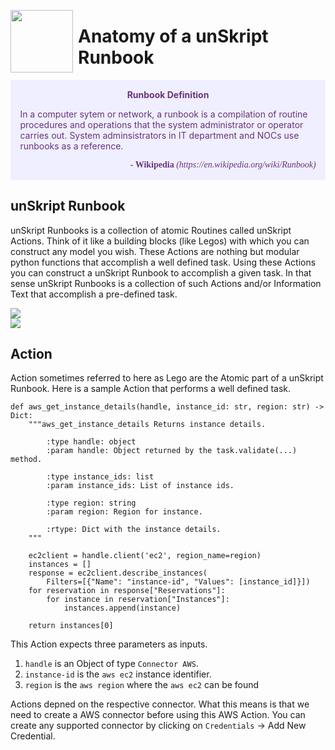 [<img align="left" src="https://unskript.com/assets/favicon.png" width="100" height="100" style="padding-right: 5px">](https://unskript.com/assets/favicon.png) 

<h1>Anatomy of a unSkript Runbook</h1>


<div class="warning" style='padding:0.1em; background-color:#EFEFFF; color:#69337A'>
<span>
<p style='margin-top:1em; text-align:center'>
<b>Runbook Definition</b></p>
<p style='margin-left:1em;'>
In a computer sytem or network, a runbook is a compilation of routine procedures and operations that the system administrator or operator carries out. System adminsistrators in IT department and NOCs use runbooks as a reference. 
</p>
<p style='margin-bottom:1em; margin-right:1em; text-align:right; font-family:Georgia'> <b>- Wikipedia</b> <i>(https://en.wikipedia.org/wiki/Runbook)</i>
</p></span>
</div>



## unSkript Runbook

unSkript Runbooks is a collection of atomic Routines called unSkript Actions. Think of it like a building blocks (like Legos) with which you can construct any model you wish. These Actions are nothing but modular python functions that accomplish a well defined task. Using these Actions you can construct a unSkript Runbook to accomplish a given task.  In that sense unSkript Runbooks is a collection of such Actions and/or Information Text that accomplish a pre-defined task. 

<image src="https://github.com/unskript/Awesome-CloudOps-Automation/blob/master/.github/images/anatomy.png">
<br>
<image src="https://github.com/unskript/Awesome-CloudOps-Automation/blob/master/.github/images/ui.png">
<br>


## Action 

Action sometimes referred to here as Lego are the Atomic part of a unSkript Runbook. Here is a sample Action that performs a well defined task. 

```
def aws_get_instance_details(handle, instance_id: str, region: str) -> Dict:
    """aws_get_instance_details Returns instance details.

        :type handle: object
        :param handle: Object returned by the task.validate(...) method.

        :type instance_ids: list
        :param instance_ids: List of instance ids.

        :type region: string
        :param region: Region for instance.

        :rtype: Dict with the instance details.
    """

    ec2client = handle.client('ec2', region_name=region)
    instances = []
    response = ec2client.describe_instances(
        Filters=[{"Name": "instance-id", "Values": [instance_id]}])
    for reservation in response["Reservations"]:
        for instance in reservation["Instances"]:
            instances.append(instance)

    return instances[0]
```

This Action expects three parameters as inputs. 
  1. `handle` is an Object of type `Connector AWS`. 
  2. `instance-id`  is the `aws ec2` instance identifier.
  3. `region` is the `aws region` where the `aws ec2` can be found


Actions depned on the respective connector. What this means is that we need to 
create a AWS connector before using this AWS Action. You can create any supported
connector by clicking on `Credentials` -> Add New Credential. 
